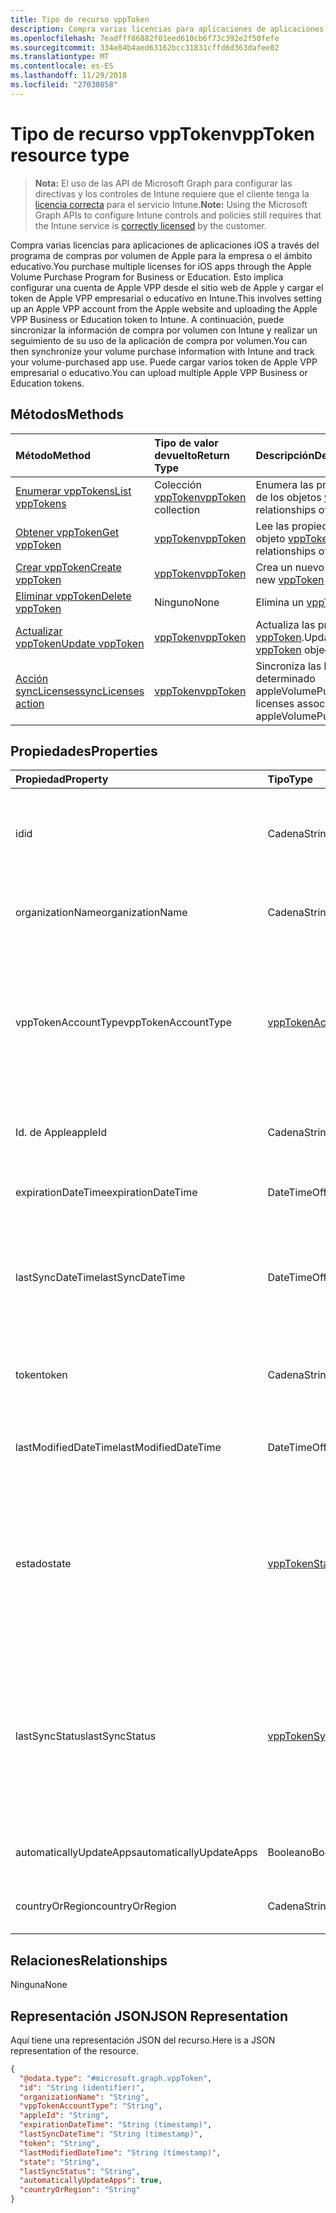 ```yaml
---
title: Tipo de recurso vppToken
description: Compra varias licencias para aplicaciones de aplicaciones iOS a través del programa de compras por volumen de Apple para la empresa o el ámbito educativo. Esto implica configurar una cuenta de Apple VPP desde el sitio web de Apple y cargar el token de Apple VPP empresarial o educativo en Intune. A continuación, puede sincronizar la información de compra por volumen con Intune y realizar un seguimiento de su uso de la aplicación de compra por volumen. Puede cargar varios token de Apple VPP empresarial o educativo.
ms.openlocfilehash: 7eadfff86882f01eed610cb6f73c392e2f50fefe
ms.sourcegitcommit: 334e84b4aed63162bcc31831cffd6d363dafee02
ms.translationtype: MT
ms.contentlocale: es-ES
ms.lasthandoff: 11/29/2018
ms.locfileid: "27030858"
---
```

# <a name="vpptoken-resource-type"></a><span data-ttu-id="797ba-106">Tipo de recurso vppToken</span><span class="sxs-lookup"><span data-stu-id="797ba-106">vppToken resource type</span></span>

> <span data-ttu-id="797ba-107">**Nota:** El uso de las API de Microsoft Graph para configurar las directivas y los controles de Intune requiere que el cliente tenga la [licencia correcta](https://go.microsoft.com/fwlink/?linkid=839381) para el servicio Intune.</span><span class="sxs-lookup"><span data-stu-id="797ba-107">**Note:** Using the Microsoft Graph APIs to configure Intune controls and policies still requires that the Intune service is [correctly licensed](https://go.microsoft.com/fwlink/?linkid=839381) by the customer.</span></span>

<span data-ttu-id="797ba-108">Compra varias licencias para aplicaciones de aplicaciones iOS a través del programa de compras por volumen de Apple para la empresa o el ámbito educativo.</span><span class="sxs-lookup"><span data-stu-id="797ba-108">You purchase multiple licenses for iOS apps through the Apple Volume Purchase Program for Business or Education.</span></span> <span data-ttu-id="797ba-109">Esto implica configurar una cuenta de Apple VPP desde el sitio web de Apple y cargar el token de Apple VPP empresarial o educativo en Intune.</span><span class="sxs-lookup"><span data-stu-id="797ba-109">This involves setting up an Apple VPP account from the Apple website and uploading the Apple VPP Business or Education token to Intune.</span></span> <span data-ttu-id="797ba-110">A continuación, puede sincronizar la información de compra por volumen con Intune y realizar un seguimiento de su uso de la aplicación de compra por volumen.</span><span class="sxs-lookup"><span data-stu-id="797ba-110">You can then synchronize your volume purchase information with Intune and track your volume-purchased app use.</span></span> <span data-ttu-id="797ba-111">Puede cargar varios token de Apple VPP empresarial o educativo.</span><span class="sxs-lookup"><span data-stu-id="797ba-111">You can upload multiple Apple VPP Business or Education tokens.</span></span>
## <a name="methods"></a><span data-ttu-id="797ba-112">Métodos</span><span class="sxs-lookup"><span data-stu-id="797ba-112">Methods</span></span>
|<span data-ttu-id="797ba-113">Método</span><span class="sxs-lookup"><span data-stu-id="797ba-113">Method</span></span>|<span data-ttu-id="797ba-114">Tipo de valor devuelto</span><span class="sxs-lookup"><span data-stu-id="797ba-114">Return Type</span></span>|<span data-ttu-id="797ba-115">Descripción</span><span class="sxs-lookup"><span data-stu-id="797ba-115">Description</span></span>|
|:---|:---|:---|
|[<span data-ttu-id="797ba-116">Enumerar vppTokens</span><span class="sxs-lookup"><span data-stu-id="797ba-116">List vppTokens</span></span>](../api/intune-onboarding-vpptoken-list.md)|<span data-ttu-id="797ba-117">Colección [vppToken](../resources/intune-onboarding-vpptoken.md)</span><span class="sxs-lookup"><span data-stu-id="797ba-117">[vppToken](../resources/intune-onboarding-vpptoken.md) collection</span></span>|<span data-ttu-id="797ba-118">Enumera las propiedades y las relaciones de los objetos [vppToken](../resources/intune-onboarding-vpptoken.md).</span><span class="sxs-lookup"><span data-stu-id="797ba-118">List properties and relationships of the [vppToken](../resources/intune-onboarding-vpptoken.md) objects.</span></span>|
|[<span data-ttu-id="797ba-119">Obtener vppToken</span><span class="sxs-lookup"><span data-stu-id="797ba-119">Get vppToken</span></span>](../api/intune-onboarding-vpptoken-get.md)|[<span data-ttu-id="797ba-120">vppToken</span><span class="sxs-lookup"><span data-stu-id="797ba-120">vppToken</span></span>](../resources/intune-onboarding-vpptoken.md)|<span data-ttu-id="797ba-121">Lee las propiedades y las relaciones del objeto [vppToken](../resources/intune-onboarding-vpptoken.md).</span><span class="sxs-lookup"><span data-stu-id="797ba-121">Read properties and relationships of the [vppToken](../resources/intune-onboarding-vpptoken.md) object.</span></span>|
|[<span data-ttu-id="797ba-122">Crear vppToken</span><span class="sxs-lookup"><span data-stu-id="797ba-122">Create vppToken</span></span>](../api/intune-onboarding-vpptoken-create.md)|[<span data-ttu-id="797ba-123">vppToken</span><span class="sxs-lookup"><span data-stu-id="797ba-123">vppToken</span></span>](../resources/intune-onboarding-vpptoken.md)|<span data-ttu-id="797ba-124">Crea un nuevo objeto [vppToken](../resources/intune-onboarding-vpptoken.md).</span><span class="sxs-lookup"><span data-stu-id="797ba-124">Create a new [vppToken](../resources/intune-onboarding-vpptoken.md) object.</span></span>|
|[<span data-ttu-id="797ba-125">Eliminar vppToken</span><span class="sxs-lookup"><span data-stu-id="797ba-125">Delete vppToken</span></span>](../api/intune-onboarding-vpptoken-delete.md)|<span data-ttu-id="797ba-126">Ninguno</span><span class="sxs-lookup"><span data-stu-id="797ba-126">None</span></span>|<span data-ttu-id="797ba-127">Elimina un [vppToken](../resources/intune-onboarding-vpptoken.md).</span><span class="sxs-lookup"><span data-stu-id="797ba-127">Deletes a [vppToken](../resources/intune-onboarding-vpptoken.md).</span></span>|
|[<span data-ttu-id="797ba-128">Actualizar vppToken</span><span class="sxs-lookup"><span data-stu-id="797ba-128">Update vppToken</span></span>](../api/intune-onboarding-vpptoken-update.md)|[<span data-ttu-id="797ba-129">vppToken</span><span class="sxs-lookup"><span data-stu-id="797ba-129">vppToken</span></span>](../resources/intune-onboarding-vpptoken.md)|<span data-ttu-id="797ba-130">Actualiza las propiedades de un objeto [vppToken](../resources/intune-onboarding-vpptoken.md).</span><span class="sxs-lookup"><span data-stu-id="797ba-130">Update the properties of a [vppToken](../resources/intune-onboarding-vpptoken.md) object.</span></span>|
|[<span data-ttu-id="797ba-131">Acción syncLicenses</span><span class="sxs-lookup"><span data-stu-id="797ba-131">syncLicenses action</span></span>](../api/intune-onboarding-vpptoken-synclicenses.md)|[<span data-ttu-id="797ba-132">vppToken</span><span class="sxs-lookup"><span data-stu-id="797ba-132">vppToken</span></span>](../resources/intune-onboarding-vpptoken.md)|<span data-ttu-id="797ba-133">Sincroniza las licencias asociadas con un determinado appleVolumePurchaseProgramToken.</span><span class="sxs-lookup"><span data-stu-id="797ba-133">Syncs licenses associated with a specific appleVolumePurchaseProgramToken</span></span>|

## <a name="properties"></a><span data-ttu-id="797ba-134">Propiedades</span><span class="sxs-lookup"><span data-stu-id="797ba-134">Properties</span></span>
|<span data-ttu-id="797ba-135">Propiedad</span><span class="sxs-lookup"><span data-stu-id="797ba-135">Property</span></span>|<span data-ttu-id="797ba-136">Tipo</span><span class="sxs-lookup"><span data-stu-id="797ba-136">Type</span></span>|<span data-ttu-id="797ba-137">Descripción</span><span class="sxs-lookup"><span data-stu-id="797ba-137">Description</span></span>|
|:---|:---|:---|
|<span data-ttu-id="797ba-138">id</span><span class="sxs-lookup"><span data-stu-id="797ba-138">id</span></span>|<span data-ttu-id="797ba-139">Cadena</span><span class="sxs-lookup"><span data-stu-id="797ba-139">String</span></span>|<span data-ttu-id="797ba-140">Esto se genera automáticamente cuando se crea el appleVolumePurchaseProgramToken.</span><span class="sxs-lookup"><span data-stu-id="797ba-140">This is automatically generated when the appleVolumePurchaseProgramToken is created.</span></span> <span data-ttu-id="797ba-141">Es la clave de la entidad.</span><span class="sxs-lookup"><span data-stu-id="797ba-141">It is the Key of the entity.</span></span>|
|<span data-ttu-id="797ba-142">organizationName</span><span class="sxs-lookup"><span data-stu-id="797ba-142">organizationName</span></span>|<span data-ttu-id="797ba-143">Cadena</span><span class="sxs-lookup"><span data-stu-id="797ba-143">String</span></span>|<span data-ttu-id="797ba-144">Organización asociada al token del Programa de Compras por Volumen de Apple</span><span class="sxs-lookup"><span data-stu-id="797ba-144">The organization associated with the Apple Volume Purchase Program Token</span></span>|
|<span data-ttu-id="797ba-145">vppTokenAccountType</span><span class="sxs-lookup"><span data-stu-id="797ba-145">vppTokenAccountType</span></span>|[<span data-ttu-id="797ba-146">vppTokenAccountType</span><span class="sxs-lookup"><span data-stu-id="797ba-146">vppTokenAccountType</span></span>](../resources/intune-shared-vpptokenaccounttype.md)|<span data-ttu-id="797ba-147">Tipo de programa de compras por volumen al que está asociado el token del Programa de Compras por Volumen de Apple especificado.</span><span class="sxs-lookup"><span data-stu-id="797ba-147">The type of volume purchase program which the given Apple Volume Purchase Program Token is associated with.</span></span> <span data-ttu-id="797ba-148">Los valores posibles son: `business` y `education`.</span><span class="sxs-lookup"><span data-stu-id="797ba-148">Possible values are: `business`, `education`.</span></span> <span data-ttu-id="797ba-149">Los valores posibles son: `business` y `education`.</span><span class="sxs-lookup"><span data-stu-id="797ba-149">Possible values are: `business`, `education`.</span></span>|
|<span data-ttu-id="797ba-150">Id. de Apple</span><span class="sxs-lookup"><span data-stu-id="797ba-150">appleId</span></span>|<span data-ttu-id="797ba-151">Cadena</span><span class="sxs-lookup"><span data-stu-id="797ba-151">String</span></span>|<span data-ttu-id="797ba-152">Identificador de Apple asociado al token del Programa de compras por volumen de Apple especificado.</span><span class="sxs-lookup"><span data-stu-id="797ba-152">The apple Id associated with the given Apple Volume Purchase Program Token.</span></span>|
|<span data-ttu-id="797ba-153">expirationDateTime</span><span class="sxs-lookup"><span data-stu-id="797ba-153">expirationDateTime</span></span>|<span data-ttu-id="797ba-154">DateTimeOffset</span><span class="sxs-lookup"><span data-stu-id="797ba-154">DateTimeOffset</span></span>|<span data-ttu-id="797ba-155">La fecha y hora de vencimiento del token del Programa de compras por volumen de Apple.</span><span class="sxs-lookup"><span data-stu-id="797ba-155">The expiration date time of the Apple Volume Purchase Program Token.</span></span>|
|<span data-ttu-id="797ba-156">lastSyncDateTime</span><span class="sxs-lookup"><span data-stu-id="797ba-156">lastSyncDateTime</span></span>|<span data-ttu-id="797ba-157">DateTimeOffset</span><span class="sxs-lookup"><span data-stu-id="797ba-157">DateTimeOffset</span></span>|<span data-ttu-id="797ba-158">La última vez que se realizó la sincronización de una aplicación con el servicio del programa de compras por volumen de Apple utilizando el token de ese programa de compras.</span><span class="sxs-lookup"><span data-stu-id="797ba-158">The last time when an application sync was done with the Apple volume purchase program service using the the Apple Volume Purchase Program Token.</span></span>|
|<span data-ttu-id="797ba-159">token</span><span class="sxs-lookup"><span data-stu-id="797ba-159">token</span></span>|<span data-ttu-id="797ba-160">Cadena</span><span class="sxs-lookup"><span data-stu-id="797ba-160">String</span></span>|<span data-ttu-id="797ba-161">La cadena del token del programa de compras por volumen de Apple descargada desde ese programa de compras.</span><span class="sxs-lookup"><span data-stu-id="797ba-161">The Apple Volume Purchase Program Token string downloaded from the Apple Volume Purchase Program.</span></span>|
|<span data-ttu-id="797ba-162">lastModifiedDateTime</span><span class="sxs-lookup"><span data-stu-id="797ba-162">lastModifiedDateTime</span></span>|<span data-ttu-id="797ba-163">DateTimeOffset</span><span class="sxs-lookup"><span data-stu-id="797ba-163">DateTimeOffset</span></span>|<span data-ttu-id="797ba-164">La fecha y hora de modificación asociada con el token del Programa de compras por volumen de Apple.</span><span class="sxs-lookup"><span data-stu-id="797ba-164">Last modification date time associated with the Apple Volume Purchase Program Token.</span></span>|
|<span data-ttu-id="797ba-165">estado</span><span class="sxs-lookup"><span data-stu-id="797ba-165">state</span></span>|[<span data-ttu-id="797ba-166">vppTokenState</span><span class="sxs-lookup"><span data-stu-id="797ba-166">vppTokenState</span></span>](../resources/intune-onboarding-vpptokenstate.md)|<span data-ttu-id="797ba-167">Estado actual del token del Programa de compras por volumen de Apple.</span><span class="sxs-lookup"><span data-stu-id="797ba-167">Current state of the Apple Volume Purchase Program Token.</span></span> <span data-ttu-id="797ba-168">Los valores posibles son: `unknown`, `valid`, `expired`, `invalid` y `assignedToExternalMDM`.</span><span class="sxs-lookup"><span data-stu-id="797ba-168">Possible values are: `unknown`, `valid`, `expired`, `invalid`, `assignedToExternalMDM`.</span></span> <span data-ttu-id="797ba-169">Los valores posibles son: `unknown`, `valid`, `expired`, `invalid` y `assignedToExternalMDM`.</span><span class="sxs-lookup"><span data-stu-id="797ba-169">Possible values are: `unknown`, `valid`, `expired`, `invalid`, `assignedToExternalMDM`.</span></span>|
|<span data-ttu-id="797ba-170">lastSyncStatus</span><span class="sxs-lookup"><span data-stu-id="797ba-170">lastSyncStatus</span></span>|[<span data-ttu-id="797ba-171">vppTokenSyncStatus</span><span class="sxs-lookup"><span data-stu-id="797ba-171">vppTokenSyncStatus</span></span>](../resources/intune-onboarding-vpptokensyncstatus.md)|<span data-ttu-id="797ba-172">Estado de sincronización actual de la última sincronización de la aplicación que se activó con el Token del programa de compras por volumen de Apple.</span><span class="sxs-lookup"><span data-stu-id="797ba-172">Current sync status of the last application sync which was triggered using the Apple Volume Purchase Program Token.</span></span> <span data-ttu-id="797ba-173">Los valores posibles son: `none`, `inProgress`, `completed` y `failed`.</span><span class="sxs-lookup"><span data-stu-id="797ba-173">Possible values are: `none`, `inProgress`, `completed`, `failed`.</span></span> <span data-ttu-id="797ba-174">Los valores posibles son: `none`, `inProgress`, `completed` y `failed`.</span><span class="sxs-lookup"><span data-stu-id="797ba-174">Possible values are: `none`, `inProgress`, `completed`, `failed`.</span></span>|
|<span data-ttu-id="797ba-175">automaticallyUpdateApps</span><span class="sxs-lookup"><span data-stu-id="797ba-175">automaticallyUpdateApps</span></span>|<span data-ttu-id="797ba-176">Booleano</span><span class="sxs-lookup"><span data-stu-id="797ba-176">Boolean</span></span>|<span data-ttu-id="797ba-177">Si las aplicaciones para el token VPP se actualizarán automáticamente o no.</span><span class="sxs-lookup"><span data-stu-id="797ba-177">Whether or not apps for the VPP token will be automatically updated.</span></span>|
|<span data-ttu-id="797ba-178">countryOrRegion</span><span class="sxs-lookup"><span data-stu-id="797ba-178">countryOrRegion</span></span>|<span data-ttu-id="797ba-179">Cadena</span><span class="sxs-lookup"><span data-stu-id="797ba-179">String</span></span>|<span data-ttu-id="797ba-180">Si las aplicaciones para el token VPP se actualizarán automáticamente o no.</span><span class="sxs-lookup"><span data-stu-id="797ba-180">Whether or not apps for the VPP token will be automatically updated.</span></span>|

## <a name="relationships"></a><span data-ttu-id="797ba-181">Relaciones</span><span class="sxs-lookup"><span data-stu-id="797ba-181">Relationships</span></span>
<span data-ttu-id="797ba-182">Ninguna</span><span class="sxs-lookup"><span data-stu-id="797ba-182">None</span></span>
## <a name="json-representation"></a><span data-ttu-id="797ba-183">Representación JSON</span><span class="sxs-lookup"><span data-stu-id="797ba-183">JSON Representation</span></span>
<span data-ttu-id="797ba-184">Aquí tiene una representación JSON del recurso.</span><span class="sxs-lookup"><span data-stu-id="797ba-184">Here is a JSON representation of the resource.</span></span>
<!-- {
  "blockType": "resource",
  "keyProperty": "id",
  "@odata.type": "microsoft.graph.vppToken"
}
-->
``` json
{
  "@odata.type": "#microsoft.graph.vppToken",
  "id": "String (identifier)",
  "organizationName": "String",
  "vppTokenAccountType": "String",
  "appleId": "String",
  "expirationDateTime": "String (timestamp)",
  "lastSyncDateTime": "String (timestamp)",
  "token": "String",
  "lastModifiedDateTime": "String (timestamp)",
  "state": "String",
  "lastSyncStatus": "String",
  "automaticallyUpdateApps": true,
  "countryOrRegion": "String"
}
```



